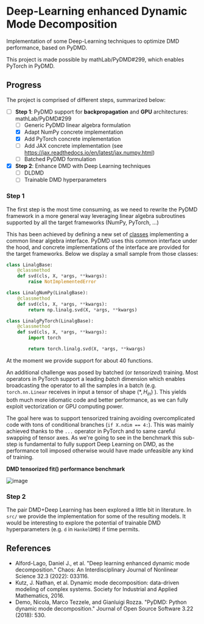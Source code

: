 # Deep-Learning enhanced Dynamic Mode Decomposition
Implementation of some Deep-Learning techniques to optimize DMD performance, based
on PyDMD. 

This project is made possible by mathLab/PyDMD#299, which enables PyTorch in PyDMD.

## Progress
The project is comprised of different steps, summarized below:
- [ ] **Step 1**: PyDMD support for **backpropagation** and **GPU** architectures: mathLab/PyDMD#299
    - [ ] Generic PyDMD linear algebra formulation
    - [x] Adapt NumPy concrete implementation
    - [x] Add PyTorch concrete implementation
    - [ ] Add JAX concrete implementation (see https://jax.readthedocs.io/en/latest/jax.numpy.html)
    - [ ] Batched PyDMD formulation 
- [x] **Step 2**: Enhance DMD with Deep Learning techniques
    - [ ] DLDMD
    - [ ] Trainable DMD hyperparameters

### Step 1
The first step is the most time consuming, as we need to rewrite the PyDMD framework
in a more general way leveraging linear algebra subroutines supported by all the target
frameworks (NumPy, PyTorch, ...)

This has been achieved by defining a new set of 
[classes](https://github.com/fAndreuzzi/PyDMD/tree/generic-linalg/pydmd/linalg) implementing 
a common linear algebra interface. PyDMD uses this common interface under the hood, and concrete
implementations of the interface are provided for the target frameworks. Below we display a small
sample from those classes:
```python
class LinalgBase:
    @classmethod
    def svd(cls, X, *args, **kwargs):
        raise NotImplementedError

class LinalgNumPy(LinalgBase):
    @classmethod
    def svd(cls, X, *args, **kwargs):
        return np.linalg.svd(X, *args, **kwargs)

class LinalgPyTorch(LinalgBase):
    @classmethod
    def svd(cls, X, *args, **kwargs):
        import torch

        return torch.linalg.svd(X, *args, **kwargs)
```
At the moment we provide support for about 40 functions.

An additional challenge was posed by batched (or *tensorized*) training. Most operators in
PyTorch support a leading *batch* dimension which enables broadcasting the operator to all the
samples in a batch (e.g. `torch.nn.Linear` receives in input a tensor of shape $(*, H_{in})$ ).
This yields both much more idiomatic code and better performance, as we can fully exploit
vectorization or GPU computing power.

The goal here was to support tensorized training avoiding overcomplicated code with tons of
conditional branches (`if X.ndim == 4:`). This was mainly achieved thanks to the `...` operator
in PyTorch and to same careful swapping of tensor axes. As we're going to see in the benchmark
this sub-step is fundamental to fully support Deep Learning on DMD, as the performance toll
imposed otherwise would have made unfeasible any kind of training.

**DMD tensorized fit() performance benchmark**

![image](https://user-images.githubusercontent.com/8464342/211190539-fc942030-8823-4b91-be3d-631bf66f1e31.png)

### Step 2
The pair DMD+Deep Learning has been explored a little bit in literature. In `src/` we provide
the implementation for some of the resulting models. It would be interesting to explore the
potential of trainable DMD hyperparameters (e.g. `d` in `HankelDMD`) if time permits.

## References
- Alford-Lago, Daniel J., et al. "Deep learning enhanced dynamic mode decomposition." Chaos: An Interdisciplinary Journal of Nonlinear Science 32.3 (2022): 033116.
- Kutz, J. Nathan, et al. Dynamic mode decomposition: data-driven modeling of complex systems. Society for Industrial and Applied Mathematics, 2016.
- Demo, Nicola, Marco Tezzele, and Gianluigi Rozza. "PyDMD: Python dynamic mode decomposition." Journal of Open Source Software 3.22 (2018): 530.
